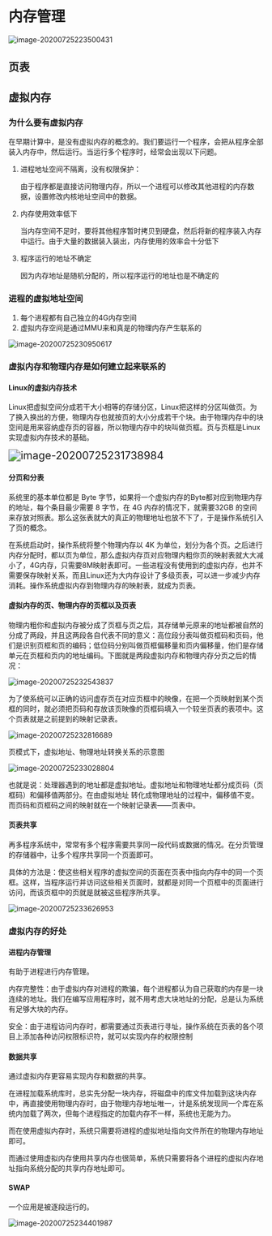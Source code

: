 # 内存管理

![image-20200725223500431](页表和虚拟内存.assets/image-20200725223500431.png)

## 页表

## 虚拟内存

### 为什么要有虚拟内存

在早期计算中，是没有虚拟内存的概念的。我们要运行一个程序，会把从程序全部装入内存中，然后运行。当运行多个程序时，经常会出现以下问题。

1. 进程地址空间不隔离，没有权限保护：

   由于程序都是直接访问物理内存，所以一个进程可以修改其他进程的内存数据，设置修改内核地址空间中的数据。

2. 内存使用效率低下

   当内存空间不足时，要将其他程序暂时拷贝到硬盘，然后将新的程序装入内存中运行。由于大量的数据装入装出，内存使用的效率会十分低下

3. 程序运行的地址不确定

   因为内存地址是随机分配的，所以程序运行的地址也是不确定的

### 进程的虚拟地址空间

1. 每个进程都有自己独立的4G内存空间
2. 虚拟内存空间是通过MMU来和真是的物理内存产生联系的

![image-20200725230950617](页表和虚拟内存.assets/image-20200725230950617.png)



### 虚拟内存和物理内存是如何建立起来联系的

#### Linux的虚拟内存技术

Linux把虚拟空间分成若干大小相等的存储分区，Linux把这样的分区叫做页。为了换入换出的方便，物理内存也就按页的大小分成若干个块。由于物理内存中的块空间是用来容纳虚存页的容器，所以物理内存中的块叫做页框。页与页框是Linux实现虚拟内存技术的基础。

<img src="页表和虚拟内存.assets/image-20200725231738984.png" alt="image-20200725231738984" style="zoom:150%;" />

#### 分页和分表

系统里的基本单位都是 Byte 字节，如果将一个虚拟内存的Byte都对应到物理内存的地址，每个条目最少需要 8 字节，在 4G 内存的情况下，就需要32GB 的空间来存放对照表。那么这张表就大的真正的物理地址也放不下了，于是操作系统引入了页的概念。

在系统启动时，操作系统将整个物理内存以 4K 为单位，划分为各个页。之后进行内存分配时，都以页为单位，那么虚拟内存页对应物理内粗你页的映射表就大大减小了，4G内存，只需要8M映射表即可。一些进程没有使用到的虚拟内存，也并不需要保存映射关系，而且Linux还为大内存设计了多级页表，可以进一步减少内存消耗。操作系统虚拟内存到物理内存的映射表，就成为页表。

#### 虚拟内存的页、物理内存的页框以及页表

物理内粗你和虚拟内存被分成了页框与页之后，其存储单元原来的地址都被自然的分成了两段，并且这两段各自代表不同的意义：高位段分表叫做页框码和页码，他们是识别页框和页的编码；低位码分别叫做页框偏移量和页内偏移量，他们是存储单元在页框和页内的地址编码。下图就是两段虚拟内存和物理内存分页之后的情况：

![image-20200725232543837](页表和虚拟内存.assets/image-20200725232543837.png)

为了使系统可以正确的访问虚存页在对应页框中的映像，在把一个页映射到某个页框的同时，就必须把页码和存放该页映像的页框码填入一个较坐页表的表项中。这个页表就是之前提到的映射记录表。

![image-20200725232816689](页表和虚拟内存.assets/image-20200725232816689.png)

页模式下，虚拟地址、物理地址转换关系的示意图

![image-20200725233028804](页表和虚拟内存.assets/image-20200725233028804.png)

也就是说：处理器遇到的地址都是虚拟地址。虚拟地址和物理地址都分成页码（页框码）和偏移值两部分。在由虚拟地址 转化成物理地址的过程中，偏移值不变。而页码和页框码之间的映射就在一个映射记录表——页表中。

#### 页表共享

再多程序系统中，常常有多个程序需要共享同一段代码或数据的情况。在分页管理的存储器中，让多个程序共享同一个页面即可。

具体的方法是：使这些相关程序的虚拟空间的页面在页表中指向内存中的同一个页框。这样，当程序运行并访问这些相关页面时，就都是对同一个页框中的页面进行访问，而该页框中的页就是就被这些程序所共享。

![image-20200725233626953](页表和虚拟内存.assets/image-20200725233626953.png)

### 虚拟内存的好处

#### 进程内存管理

有助于进程进行内存管理。

内存完整性：由于虚拟内存对进程的欺骗，每个进程都认为自己获取的内存是一块连续的地址。我们在编写应用程序时，就不用考虑大块地址的分配，总是认为系统有足够大块的内存。

安全：由于进程访问内存时，都需要通过页表进行寻址，操作系统在页表的各个项目上添加各种访问权限标识符，就可以实现内存的权限控制

#### 数据共享

通过虚拟内存更容易实现内存和数据的共享。

在进程加载系统库时，总实先分配一块内存，将磁盘中的库文件加载到这块内存中，再直接使用物理内存时，由于物理内存地址唯一，计是系统发现同一个库在系统内加载了两次，但每个进程指定的加载内存不一样，系统也无能为力。

而在使用虚拟内存时，系统只需要将进程的虚拟地址指向文件所在的物理内存地址即可。

而通过使用虚拟内存使用共享内存也很简单，系统只需要将各个进程的虚拟内存地址指向系统分配的共享内存地址即可。

#### SWAP

一个应用是被逐段运行的。

![image-20200725234401987](页表和虚拟内存.assets/image-20200725234401987.png)